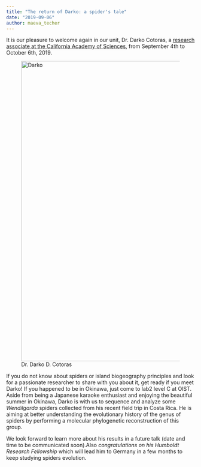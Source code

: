 ```yaml
---
title: "The return of Darko: a spider's tale"
date: "2019-09-06"
author: maeva_techer
---
```


It is our pleasure to welcome again in our unit, Dr. Darko Cotoras, a [research associate at the California Academy of Sciences](https://www.calacademy.org/staff/ibss/entomology/darko-d-cotoras), from September 4th to October 6th, 2019. 

<figure>
    <a href="Darko"><img src="{{ site.url }}{{ site.baseurl }}/images/cotoras-molokai.jpg" alt="Darko" width="800"></a>
    <figcaption>Dr. Darko D. Cotoras</figcaption>
</figure>

If you do not know about spiders or island biogeography principles and look for a passionate researcher to share with you about it, get ready if you meet Darko! If you happened to be in Okinawa, just come to lab2 level C at OIST. Aside from being a Japanese karaoke enthusiast and enjoying the beautiful summer in Okinawa, Darko is with us to sequence and analyze some *Wendilgarda* spiders collected from his recent field trip in Costa Rica. He is aiming at better understanding the evolutionary history of the genus of spiders by performing a molecular phylogenetic reconstruction of this group.

We look forward to learn more about his results in a future talk (date and time to be communicated soon).Also *congratulations on his Humboldt Research Fellowship* which will lead him to Germany in a few months to keep studying spiders evolution.